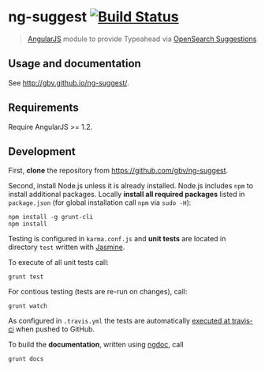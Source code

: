 # ng-suggest [![Build Status](https://travis-ci.org/gbv/ng-suggest.png?branch=master)](https://travis-ci.org/gbv/ng-suggest)

> [AngularJS](http://angularjs.org/) module to provide Typeahead via [OpenSearch Suggestions](http://www.opensearch.org/Specifications/OpenSearch/Extensions/Suggestions/1.0)

## Usage and documentation

See <http://gbv.github.io/ng-suggest/>.

## Requirements

Require AngularJS >= 1.2.

## Development

First, **clone** the repository from <https://github.com/gbv/ng-suggest>.

Second, install Node.js unless it is already installed. Node.js includes `npm`
to install additional packages. Locally **install all required packages**
listed in `package.json` (for global installation call `npm` via `sudo -H`):

    npm install -g grunt-cli
    npm install

Testing is configured in `karma.conf.js` and **unit tests** are located in
directory `test` written with [Jasmine](http://pivotal.github.io/jasmine/). 

To execute of all unit tests call:

    grunt test

For contious testing (tests are re-run on changes), call:

    grunt watch

As configured in `.travis.yml` the tests are automatically 
[executed at travis-ci](https://travis-ci.org/gbv/ng-suggest)
when pushed to GitHub.

To build the **documentation**, written using
[ngdoc](https://github.com/angular/angular.js/wiki/Writing-AngularJS-Documentation),
call

    grunt docs

